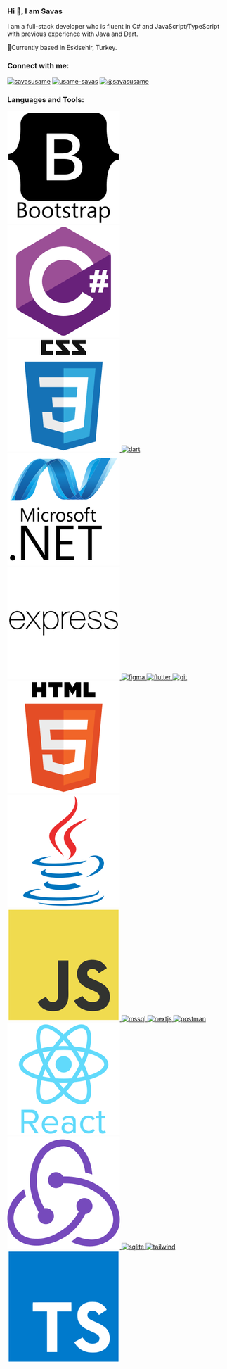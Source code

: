 ### Hi 👋, I am Savas

I am a full-stack developer who is fluent in C# and JavaScript/TypeScript with previous experience with Java and Dart.

📍Currently based in Eskisehir, Turkey.

### Connect with me:

[![savasusame](https://raw.githubusercontent.com/rahuldkjain/github-profile-readme-generator/master/src/images/icons/Social/twitter.svg)](https://twitter.com/savasusame) [![usame-savas](https://raw.githubusercontent.com/rahuldkjain/github-profile-readme-generator/master/src/images/icons/Social/linked-in-alt.svg)](https://linkedin.com/in/usame-savas) [![@savasusame](https://raw.githubusercontent.com/rahuldkjain/github-profile-readme-generator/master/src/images/icons/Social/medium.svg)](https://medium.com/@savasusame)

### Languages and Tools:

 [![bootstrap](https://raw.githubusercontent.com/devicons/devicon/master/icons/bootstrap/bootstrap-plain-wordmark.svg)](https://getbootstrap.com)[![csharp](https://raw.githubusercontent.com/devicons/devicon/master/icons/csharp/csharp-original.svg) ](https://www.w3schools.com/cs/)[![css3](https://raw.githubusercontent.com/devicons/devicon/master/icons/css3/css3-original-wordmark.svg) ](https://www.w3schools.com/css/)[![dart](https://www.vectorlogo.zone/logos/dartlang/dartlang-icon.svg) ](https://dart.dev)[![dotnet](https://raw.githubusercontent.com/devicons/devicon/master/icons/dot-net/dot-net-original-wordmark.svg) ](https://dotnet.microsoft.com/)[![express](https://raw.githubusercontent.com/devicons/devicon/master/icons/express/express-original-wordmark.svg) ](https://expressjs.com)[![figma](https://www.vectorlogo.zone/logos/figma/figma-icon.svg) ](https://www.figma.com/)[![flutter](https://www.vectorlogo.zone/logos/flutterio/flutterio-icon.svg) ](https://flutter.dev)[![git](https://www.vectorlogo.zone/logos/git-scm/git-scm-icon.svg) ](https://git-scm.com/)[![html5](https://raw.githubusercontent.com/devicons/devicon/master/icons/html5/html5-original-wordmark.svg) ](https://www.w3.org/html/)[![java](https://raw.githubusercontent.com/devicons/devicon/master/icons/java/java-original.svg) ](https://www.java.com)[![javascript](https://raw.githubusercontent.com/devicons/devicon/master/icons/javascript/javascript-original.svg) ](https://developer.mozilla.org/en-US/docs/Web/JavaScript)[![mssql](https://www.svgrepo.com/show/303229/microsoft-sql-server-logo.svg) ](https://www.microsoft.com/en-us/sql-server)[![nextjs](https://cdn.worldvectorlogo.com/logos/nextjs-2.svg) ](https://nextjs.org/)[![postman](https://www.vectorlogo.zone/logos/getpostman/getpostman-icon.svg) ](https://postman.com)[![react](https://raw.githubusercontent.com/devicons/devicon/master/icons/react/react-original-wordmark.svg) ](https://reactjs.org/)[![redux](https://raw.githubusercontent.com/devicons/devicon/master/icons/redux/redux-original.svg) ](https://redux.js.org)[![sqlite](https://www.vectorlogo.zone/logos/sqlite/sqlite-icon.svg) ](https://www.sqlite.org/)[![tailwind](https://www.vectorlogo.zone/logos/tailwindcss/tailwindcss-icon.svg) ](https://tailwindcss.com/)[![typescript](https://raw.githubusercontent.com/devicons/devicon/master/icons/typescript/typescript-original.svg)](https://www.typescriptlang.org/)
